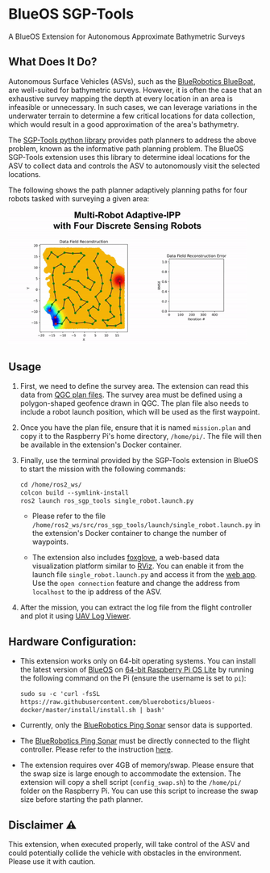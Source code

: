 # BlueOS SGP-Tools
A BlueOS Extension for Autonomous Approximate Bathymetric Surveys

## What Does It Do?
Autonomous Surface Vehicles (ASVs), such as the [BlueRobotics BlueBoat](https://bluerobotics.com/store/boat/blueboat/blueboat/), are well-suited for bathymetric surveys. However, it is often the case that an exhaustive survey mapping the depth at every location in an area is infeasible or unnecessary. In such cases, we can leverage variations in the underwater terrain to determine a few critical locations for data collection, which would result in a good approximation of the area's bathymetry.

The [SGP-Tools python library](https://www.itskalvik.com/sgp-tools) provides path planners to address the above problem, known as the informative path planning problem. The BlueOS SGP-Tools extension uses this library to determine ideal locations for the ASV to collect data and controls the ASV to autonomously visit the selected locations.

The following shows the path planner adaptively planning paths for four robots tasked with surveying a given area:
<div style="text-align:left">
<p><a href="http://itskalvik.com/sgp-tools">
<img width="472" src="../.assets/AIPP-4R.gif">
</a></p>
</div>

## Usage
1. First, we need to define the survey area. The extension can read this data from [QGC plan files](https://docs.qgroundcontrol.com/Stable_V4.3/en/qgc-user-guide/plan_view/plan_geofence.html). The survey area must be defined using a polygon-shaped geofence drawn in QGC. The plan file also needs to include a robot launch position, which will be used as the first waypoint.

2. Once you have the plan file, ensure that it is named ```mission.plan``` and copy it to the Raspberry Pi's home directory, ```/home/pi/```. The file will then be available in the extension's Docker container.

3. Finally, use the terminal provided by the SGP-Tools extension in BlueOS to start the mission with the following commands:
    ```
    cd /home/ros2_ws/
    colcon build --symlink-install
    ros2 launch ros_sgp_tools single_robot.launch.py
    ```

    * Please refer to the file ```/home/ros2_ws/src/ros_sgp_tools/launch/single_robot.launch.py``` in the extension's Docker container to change the number of waypoints.

    * The extension also includes [foxglove](https://foxglove.dev/product), a web-based data visualization platform similar to [RViz](https://docs.ros.org/en/humble/Tutorials/Intermediate/RViz/RViz-User-Guide/RViz-User-Guide.html). You can enable it from the launch file ```single_robot.launch.py``` and access it from the [web app](https://app.foxglove.dev/). Use the ```open connection``` feature and change the address from ```localhost``` to the ip address of the ASV. 

6. After the mission, you can extract the log file from the flight controller and plot it using [UAV Log Viewer](https://plot.ardupilot.org/#/).

## Hardware Configuration:
- This extension works only on 64-bit operating systems. You can install the latest version of [BlueOS](https://github.com/bluerobotics/BlueOS) on [64-bit Raspberry Pi OS Lite](https://www.raspberrypi.com/software/operating-systems/) by running the following command on the Pi (ensure the username is set to ```pi```):
    ```
    sudo su -c 'curl -fsSL https://raw.githubusercontent.com/bluerobotics/blueos-docker/master/install/install.sh | bash'
    ```

- Currently, only the [BlueRobotics Ping Sonar](https://bluerobotics.com/store/sonars/echosounders/ping-sonar-r2-rp/) sensor data is supported.

- The [BlueRobotics Ping Sonar](https://bluerobotics.com/store/sonars/echosounders/ping-sonar-r2-rp/) must be directly connected to the flight controller. Please refer to the instruction [here](https://ardupilot.org/copter/docs/common-bluerobotics-ping.html).

- The extension requires over 4GB of memory/swap. Please ensure that the swap size is large enough to accommodate the extension. The extension will copy a shell script (```config_swap.sh```) to the ```/home/pi/``` folder on the Raspberry Pi. You can use this script to increase the swap size before starting the path planner.

## Disclaimer ⚠️
This extension, when executed properly, will take control of the ASV and could potentially collide the vehicle with obstacles in the environment. Please use it with caution.